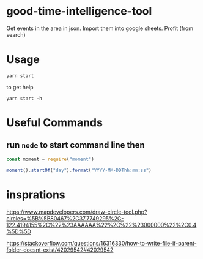 # good-time-intelligence-tool

Get events in the area in json. Import them into google sheets. Profit (from search)

# Usage

```
yarn start
```

to get help

```
yarn start -h
```

# Useful Commands

## run `node` to start command line then

``` javascript
const moment = require("moment")

moment().startOf("day").format("YYYY-MM-DDThh:mm:ss")
```

# insprations

https://www.mapdevelopers.com/draw-circle-tool.php?circles=%5B%5B80467%2C37.7749295%2C-122.4194155%2C%22%23AAAAAA%22%2C%22%23000000%22%2C0.4%5D%5D

https://stackoverflow.com/questions/16316330/how-to-write-file-if-parent-folder-doesnt-exist/42029542#42029542
